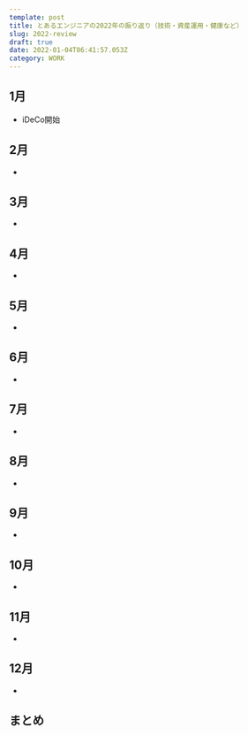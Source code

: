 ```yaml
---
template: post
title: とあるエンジニアの2022年の振り返り（技術・資産運用・健康など）
slug: 2022-review
draft: true
date: 2022-01-04T06:41:57.053Z
category: WORK
---
```

## 1月
- iDeCo開始 

## 2月
- 

## 3月
- 

## 4月
- 

## 5月
- 

## 6月
- 

## 7月
- 

## 8月
- 

## 9月
- 

## 10月
- 

## 11月
- 

## 12月
- 

## まとめ























